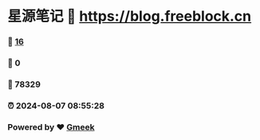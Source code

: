 # 星源笔记 :link: https://blog.freeblock.cn 
### :page_facing_up: [16](https://blog.freeblock.cn/tag.html) 
### :speech_balloon: 0 
### :hibiscus: 78329 
### :alarm_clock: 2024-08-07 08:55:28 
### Powered by :heart: [Gmeek](https://github.com/Meekdai/Gmeek)
